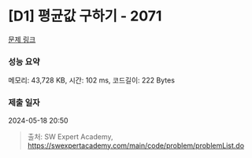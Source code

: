 # [D1] 평균값 구하기 - 2071 

[문제 링크](https://swexpertacademy.com/main/code/problem/problemDetail.do?contestProbId=AV5QRnJqA5cDFAUq) 

### 성능 요약

메모리: 43,728 KB, 시간: 102 ms, 코드길이: 222 Bytes

### 제출 일자

2024-05-18 20:50



> 출처: SW Expert Academy, https://swexpertacademy.com/main/code/problem/problemList.do
